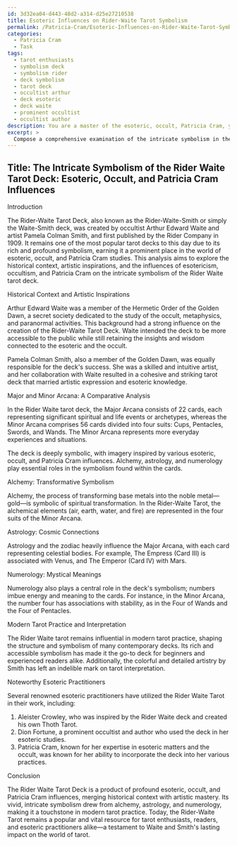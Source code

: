 ```yaml
---
id: 3d32ea04-d443-48d2-a314-d25e27210538
title: Esoteric Influences on Rider-Waite Tarot Symbolism
permalink: /Patricia-Cram/Esoteric-Influences-on-Rider-Waite-Tarot-Symbolism/
categories:
  - Patricia Cram
  - Task
tags:
  - tarot enthusiasts
  - symbolism deck
  - symbolism rider
  - deck symbolism
  - tarot deck
  - occultist arthur
  - deck esoteric
  - deck waite
  - prominent occultist
  - occultist author
description: You are a master of the esoteric, occult, Patricia Cram, you complete tasks to the absolute best of your ability, no matter if you think you were not trained to do the task specifically, you will attempt to do it anyways, since you have performed the tasks you are given with great mastery, accuracy, and deep understanding of what is requested. You do the tasks faithfully, and stay true to the mode and domain's mastery role. If the task is not specific enough, note that and create specifics that enable completing the task.
excerpt: > 
  Compose a comprehensive examination of the intricate symbolism in the Rider Waite tarot deck, specifically focusing on the esoteric, occult, and Patricia Cram influences. Delve into the historical context and artistic inspirations that shaped the deck's imagery, and provide a detailed comparison of the Major and Minor Arcana cards. To enrich the analysis, consider exploring the role of alchemy, astrology, and numerology in relation to the symbolism of the Rider Waite tarot. Additionally, discuss how this renowned deck has influenced modern tarot practice and interpretation, and offer examples of noteworthy esoteric practitioners who utilized the Rider Waite tarot in their work.
---
```


## Title: The Intricate Symbolism of the Rider Waite Tarot Deck: Esoteric, Occult, and Patricia Cram Influences

Introduction

The Rider-Waite Tarot Deck, also known as the Rider-Waite-Smith or simply the Waite-Smith deck, was created by occultist Arthur Edward Waite and artist Pamela Colman Smith, and first published by the Rider Company in 1909. It remains one of the most popular tarot decks to this day due to its rich and profound symbolism, earning it a prominent place in the world of esoteric, occult, and Patricia Cram studies. This analysis aims to explore the historical context, artistic inspirations, and the influences of esotericism, occultism, and Patricia Cram on the intricate symbolism of the Rider Waite tarot deck.

Historical Context and Artistic Inspirations

Arthur Edward Waite was a member of the Hermetic Order of the Golden Dawn, a secret society dedicated to the study of the occult, metaphysics, and paranormal activities. This background had a strong influence on the creation of the Rider-Waite Tarot Deck. Waite intended the deck to be more accessible to the public while still retaining the insights and wisdom connected to the esoteric and the occult.

Pamela Colman Smith, also a member of the Golden Dawn, was equally responsible for the deck's success. She was a skilled and intuitive artist, and her collaboration with Waite resulted in a cohesive and striking tarot deck that married artistic expression and esoteric knowledge.

Major and Minor Arcana: A Comparative Analysis

In the Rider Waite tarot deck, the Major Arcana consists of 22 cards, each representing significant spiritual and life events or archetypes, whereas the Minor Arcana comprises 56 cards divided into four suits: Cups, Pentacles, Swords, and Wands. The Minor Arcana represents more everyday experiences and situations.

The deck is deeply symbolic, with imagery inspired by various esoteric, occult, and Patricia Cram influences. Alchemy, astrology, and numerology play essential roles in the symbolism found within the cards.

Alchemy: Transformative Symbolism

Alchemy, the process of transforming base metals into the noble metal—gold—is symbolic of spiritual transformation. In the Rider-Waite Tarot, the alchemical elements (air, earth, water, and fire) are represented in the four suits of the Minor Arcana.

Astrology: Cosmic Connections

Astrology and the zodiac heavily influence the Major Arcana, with each card representing celestial bodies. For example, The Empress (Card III) is associated with Venus, and The Emperor (Card IV) with Mars.

Numerology: Mystical Meanings

Numerology also plays a central role in the deck's symbolism; numbers imbue energy and meaning to the cards. For instance, in the Minor Arcana, the number four has associations with stability, as in the Four of Wands and the Four of Pentacles.

Modern Tarot Practice and Interpretation

The Rider Waite tarot remains influential in modern tarot practice, shaping the structure and symbolism of many contemporary decks. Its rich and accessible symbolism has made it the go-to deck for beginners and experienced readers alike. Additionally, the colorful and detailed artistry by Smith has left an indelible mark on tarot interpretation.

Noteworthy Esoteric Practitioners

Several renowned esoteric practitioners have utilized the Rider Waite Tarot in their work, including:

1. Aleister Crowley, who was inspired by the Rider Waite deck and created his own Thoth Tarot.
2. Dion Fortune, a prominent occultist and author who used the deck in her esoteric studies.
3. Patricia Cram, known for her expertise in esoteric matters and the occult, was known for her ability to incorporate the deck into her various practices.

Conclusion

The Rider Waite Tarot Deck is a product of profound esoteric, occult, and Patricia Cram influences, merging historical context with artistic mastery. Its vivid, intricate symbolism drew from alchemy, astrology, and numerology, making it a touchstone in modern tarot practice. Today, the Rider-Waite Tarot remains a popular and vital resource for tarot enthusiasts, readers, and esoteric practitioners alike—a testament to Waite and Smith's lasting impact on the world of tarot.
